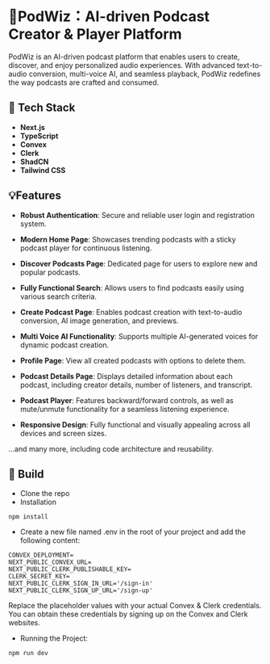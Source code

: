 # 🧙‍PodWiz：AI-driven Podcast Creator & Player Platform
PodWiz is an AI-driven podcast platform that enables users to create, discover, and enjoy personalized audio experiences. With advanced text-to-audio conversion, multi-voice AI, and seamless playback, PodWiz redefines the way podcasts are crafted and consumed.

## 🔋 Tech Stack

- **Next.js**
- **TypeScript**
- **Convex**
- **Clerk**
- **ShadCN**
- **Tailwind CSS**

##  💡Features

- **Robust Authentication**: Secure and reliable user login and registration system.

- **Modern Home Page**: Showcases trending podcasts with a sticky podcast player for continuous listening.

- **Discover Podcasts Page**: Dedicated page for users to explore new and popular podcasts.

- **Fully Functional Search**: Allows users to find podcasts easily using various search criteria.

- **Create Podcast Page**: Enables podcast creation with text-to-audio conversion, AI image generation, and previews.

- **Multi Voice AI Functionality**: Supports multiple AI-generated voices for dynamic podcast creation.

- **Profile Page**: View all created podcasts with options to delete them.

- **Podcast Details Page**: Displays detailed information about each podcast, including creator details, number of listeners, and transcript.

- **Podcast Player**: Features backward/forward controls, as well as mute/unmute functionality for a seamless listening experience.

- **Responsive Design**: Fully functional and visually appealing across all devices and screen sizes.

...and many more, including code architecture and reusability.

## 🤸 Build
- Clone the repo
- Installation
```
npm install
```
- Create a new file named .env in the root of your project and add the following content:
  
```
CONVEX_DEPLOYMENT= 
NEXT_PUBLIC_CONVEX_URL=
NEXT_PUBLIC_CLERK_PUBLISHABLE_KEY=
CLERK_SECRET_KEY=
NEXT_PUBLIC_CLERK_SIGN_IN_URL='/sign-in'
NEXT_PUBLIC_CLERK_SIGN_UP_URL='/sign-up'
```
Replace the placeholder values with your actual Convex & Clerk credentials. You can obtain these credentials by signing up on the Convex and Clerk websites.

 - Running the Project:
```
npm run dev
```
